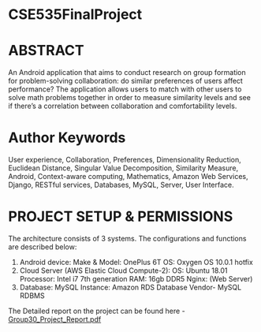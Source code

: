 # CSE535FinalProject
# ABSTRACT
An Android application that aims to conduct research on group formation for problem-solving collaboration: do
similar preferences of users affect performance? The application allows users to match with other users to solve math problems together in order to measure similarity
levels and see if there’s a correlation between collaboration and comfortability levels.

# Author Keywords
User experience, Collaboration, Preferences, Dimensionality Reduction, Euclidean Distance, Singular Value Decomposition, Similarity Measure, Android, Context-aware computing, Mathematics, Amazon Web Services, Django, RESTful services, Databases, MySQL, Server, User Interface.

# PROJECT SETUP & PERMISSIONS
The architecture consists of 3 systems. The configurations
and functions are described below:
1. Android device:
    Make & Model: OnePlus 6T OS: Oxygen OS
    10.0.1 hotfix
2.  Cloud Server (AWS Elastic Cloud Compute-2):
    OS: Ubuntu 18.01
    Processor: Intel i7 7th generation
    RAM: 16gb DDR5
    Nginx: (Web Server)
3. Database: MySQL
    Instance: Amazon RDS
    Database Vendor- MySQL RDBMS
    
The Detailed report on the project can be found here -
[Group30_Project_Report.pdf](https://github.com/rajat641/CSE535-Mobile-FE/files/4025631/Group30_Project_Report.pdf)
